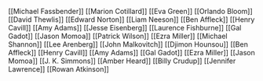 [[Michael Fassbender]]
[[Marion Cotillard]]
[[Eva Green]]
[[Orlando Bloom]]
[[David Thewlis]]
[[Edward Norton]]
[[Liam Neeson]]
[[Ben Affleck]]
[[Henry Cavill]]
[[Amy Adams]]
[[Jesse Eisenberg]]
[[Laurence Fishburne]]
[[Gal Gadot]]
[[Jason Momoa]]
[[Patrick Wilson]]
[[Ezra Miller]]
[[Michael Shannon]]
[[Lee Arenberg]]
[[John Malkovitch]]
[[Djimon Hounsou]]
[[Ben Affleck]]
[[Henry Cavill]]
[[Amy Adams]]
[[Gal Gadot]]
[[Ezra Miller]]
[[Jason Momoa]]
[[J. K. Simmons]]
[[Amber Heard]]
[[Billy Crudup]]
[[Jennifer Lawrence]]
[[Rowan Atkinson]]
